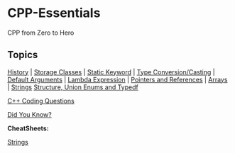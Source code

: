 # CPP-Essentials

CPP from Zero to Hero

## Topics

[History](/Theory/history.md) | [Storage Classes](/Theory/storageClasses.md) | [Static Keyword](/Theory/staticKeyword.md) | [Type Conversion/Casting](/Theory/typeCasting.md) | [Default Arguments](/Theory/defaultarguments.md) | [Lambda Expression](/Theory/lambdaExpression.md) | [Pointers and References](/Theory/pointersAndReferences.md) | [Arrays](/Theory/array.md) | [Strings](/Theory/strings.md) [Structure, Union Enums and Typedf](/Theory/structures.md)

[C++ Coding Questions](/Theory/codingQuestions.md)

[Did You Know?](/Theory/didYouKnow.md)

**CheatSheets:**

[Strings](/Theory/stringCheatSheet.md)
